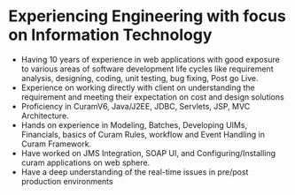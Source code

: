 # Experiencing Engineering with focus on Information Technology
- Having 10 years of experience in web applications with good exposure to various areas of software development life cycles like requirement analysis, designing, coding, unit testing, bug fixing, Post go Live.
- Experience on working directly with client on understanding the requirement and meeting their expectation on cost and design solutions
- Proficiency in CuramV6, Java/J2EE, JDBC, Servlets, JSP, MVC Architecture.
- Hands on experience in Modeling, Batches, Developing UIMs, Financials, basics of Curam Rules, workflow and Event Handling in Curam Framework.
- Have worked on JMS Integration, SOAP UI, and Configuring/Installing curam applications on web sphere.
- Have a deep understanding of the real-time issues in pre/post production environments

